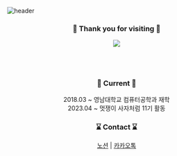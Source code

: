 ![header](https://capsule-render.vercel.app/api?type=waving&height=200&text=BangDori&fontAlign=80&fontAlignY=40&color=gradient)

<div align="center">
  <h3>🎊 Thank you for visiting 🎊</h3>
  <img src="https://hits.seeyoufarm.com/api/count/incr/badge.svg?url=https%3A%2F%2Fgithub.com%2FBangDori&count_bg=%23EEEE62&title_bg=%23555555&icon=&icon_color=%23E7E7E7&title=visites&edge_flat=false" />
</div>

<br />
<br />
<br />

<h3 align="center">🎢 Current 🎢</h3>
<p align="center">
  <span>2018.03 ~ 영남대학교 컴퓨터공학과 재학</span>
  <br />
  <span>2023.04 ~ 멋쟁이 사자처럼 11기 활동</span>
</p>

<h3 align="center">⌛ Contact ⌛</h3>
<p align="center">
  <a href="https://bangdori.notion.site/BangDori-05c6d68863ae4484ad28b0ec27b1b50a">노션</a>
   | 
  <a href="https://open.kakao.com/o/sKARiCDf">카카오톡</a>
</p>
